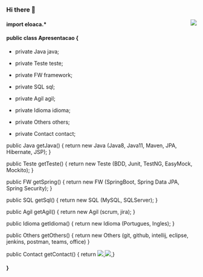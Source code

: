 ### Hi there 👋

<img align='right' src="https://github-readme-stats.vercel.app/api?username=eloaca&show_icons=true&title_color=783c00&text_color=af552e&icon_color=783c00&bg_color=f8efd4&cache_seconds=2300">


<!--
**eloaca/eloaca** is a ✨ _special_ ✨ repository because its `README.md` (this file) appears on your GitHub profile.

Here are some ideas to get you started:

- 🔭 I’m currently working on ...
- 🌱 I’m currently learning ...
- 👯 I’m looking to collaborate on ...
- 🤔 I’m looking for help with ...
- 💬 Ask me about ...
- 📫 How to reach me: ...
- 😄 Pronouns: ...
- ⚡ Fun fact: ...
-->

#### import eloaca.*
#### public class Apresentacao {

- <p> private Java java; </p>
- <p> private Teste teste; </p>
- <p> private FW framework; </p>
- <p> private SQL sql; </p>
- <p> private Agil agil; </p>
- <p> private Idioma idioma; </p>
- <p> private Others others; </p>
- <p> private Contact contact; </p>

<p>
public Java getJava() {
    return new Java (Java8, Java11, Maven, JPA, Hibernate, JSP);
}
</p>

<p>
public Teste getTeste() {
    return new Teste (BDD, Junit, TestNG, EasyMock, Mockito);
}
</p>

<p>
public FW getSpring() {
    return new FW (SpringBoot, Spring Data JPA, Spring Security);
}
</p>

<p>
public SQL getSql() {
    return new SQL (MySQL, SQLServer);
}
</p>

<p>
public Agil getAgil() {
    return new Agil (scrum, jira);
}
</p>

<p>
public Idioma getIdioma() {
    return new Idioma (Portugues, Ingles);
}
</p>

<p>
public Others getOthers() {
    return new Others (git, github, intellij, eclipse, jenkins, postman, teams, office)
}
</p>

<p>
public Contact getContact() {
    return  <a href="mailto:elooa_@hotmail.com?Body=Ol%E1%20Elo%E1%2C%20como%20vai%20%3F%20%0AVi%20seu%20perfil%20no%20Github%20...%20" alt="Gmail">
              <img src="https://img.shields.io/badge/-Gmail-FF0000?style=flat-square&labelColor=FF0000&logo=gmail&logoColor=white&link=elooa_@hotmail.com" />
            </a>
            <a href="https://www.linkedin.com/in/elo%C3%A1-augusto-03114812b/" alt="Linkedin">
                <img src="https://img.shields.io/badge/-Linkedin-0e76a8?style=flat-square&logo=Linkedin&logoColor=white&link=https://www.linkedin.com/in/elo%C3%A1-augusto-03114812b/" />
            </a>
}
</p>

#### }
